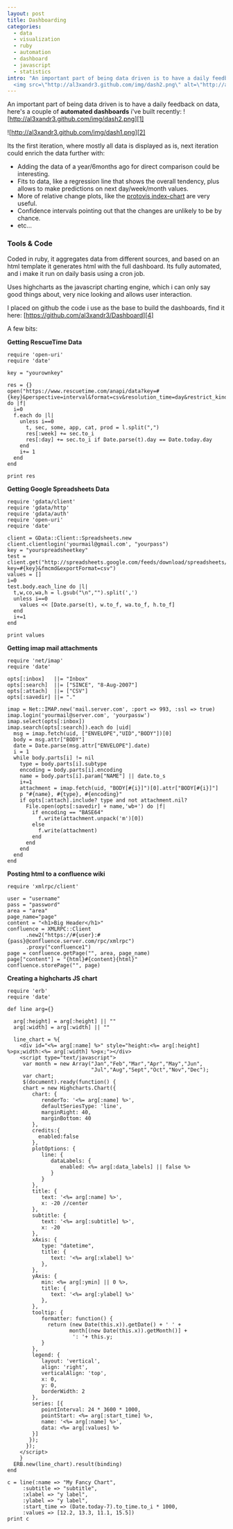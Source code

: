 ```yaml
--- 
layout: post
title: Dashboarding
categories: 
  - data
  - visualization
  - ruby
  - automation
  - dashboard
  - javascript
  - statistics
intro: "An important part of being data driven is to have a daily feedback on data, here's a couple of <strong>automated dashboards</strong> i've built recently:
  <img src=\"http://al3xandr3.github.com/img/dash2.png\" alt=\"http://al3xandr3.github.com/img/dash2.png\"/>"
---
```


An important part of being data driven is to have a daily feedback on data,
here's a couple of **automated dashboards** i've built recently:
![http://al3xandr3.github.com/img/dash2.png][1]

![http://al3xandr3.github.com/img/dash1.png][2]

Its the first iteration, where mostly all data is displayed as is, next
iteration could enrich the data further with:

 * Adding the data of a year/6months ago for direct comparison could be interesting. 
 * Fits to data, like a regression line that shows the overall tendency, plus allows to make predictions on next day/week/month values. 
 * More of relative change plots, like the [protovis index-chart][3] are very useful. 
 * Confidence intervals pointing out that the changes are unlikely to be by chance. 
 * etc…

### Tools & Code

Coded in ruby, it aggregates data from different sources, and based on an html
template it generates html with the full dashboard. Its fully automated, and i
make it run on daily basis using a cron job.

Uses highcharts as the javascript charting engine, which i can only say good
things about, very nice looking and allows user interaction.

I placed on github the code i use as the base to build the dashboards, find it
here: [https://github.com/al3xandr3/Dashboard][4]

A few bits:

**Getting RescueTime Data**
    
    require 'open-uri'
    require 'date'
    
    key = "yourownkey"
    
    res = {} 
    open("https://www.rescuetime.com/anapi/data?key=#{key}&perspective=interval&format=csv&resolution_time=day&restrict_kind=activity") do |f|
      i=0    
      f.each do |l|    
        unless i==0
          t, sec, some, app, cat, prod = l.split(",")
          res[:week] += sec.to_i
          res[:day] += sec.to_i if Date.parse(t).day == Date.today.day
        end
        i+= 1
      end
    end
    
    print res
    

**Getting Google Spreadsheets Data**
    
    require 'gdata/client'  
    require 'gdata/http'  
    require 'gdata/auth'
    require 'open-uri'
    require 'date'
    
    client = GData::Client::Spreadsheets.new
    client.clientlogin('yourmail@gmail.com', "yourpass")
    key = "yourspreadsheetkey"
    test = client.get("http://spreadsheets.google.com/feeds/download/spreadsheets/Export?key=#{key}&fmcmd&exportFormat=csv")
    values = []
    i=0
    test.body.each_line do |l|
      t,w,co,wa,h = l.gsub("\n","").split(',')
      unless i==0
        values << [Date.parse(t), w.to_f, wa.to_f, h.to_f] 
      end
      i+=1
    end
    
    print values
    

**Getting imap mail attachments**
    
    require 'net/imap'
    require 'date'
    
    opts[:inbox]   ||= "Inbox"
    opts[:search]  ||= ["SINCE", "8-Aug-2007"]
    opts[:attach]  ||= ["CSV"]
    opts[:savedir] ||= "."
    
    imap = Net::IMAP.new('mail.server.com', :port => 993, :ssl => true)
    imap.login('yourmail@server.com', 'yourpassw')    
    imap.select(opts[:inbox])
    imap.search(opts[:search]).each do |uid|
      msg = imap.fetch(uid, ["ENVELOPE","UID","BODY"])[0]
      body = msg.attr["BODY"]
      date = Date.parse(msg.attr["ENVELOPE"].date)
      i = 1
      while body.parts[i] != nil
        type = body.parts[i].subtype
        encoding = body.parts[i].encoding
        name = body.parts[i].param["NAME"] || date.to_s
        i+=1
        attachment = imap.fetch(uid, "BODY[#{i}]")[0].attr["BODY[#{i}]"]
        p "#{name}, #{type}, #{encoding}"
        if opts[:attach].include? type and not attachment.nil?
          File.open(opts[:savedir] + name,'wb+') do |f|
            if encoding == "BASE64"
              f.write(attachment.unpack('m')[0])
            else
              f.write(attachment)
            end          
          end
        end
      end  
    end 
    

**Posting html to a confluence wiki**
    
    require 'xmlrpc/client'
    
    user = "username"
    pass = "password"
    area = "area"
    page_name="page"
    content = "<h1>Big Header</h1>"
    confluence = XMLRPC::Client
          .new2("https://#{user}:#{pass}@confluence.server.com/rpc/xmlrpc")
          .proxy("confluence1")
    page = confluence.getPage("", area, page_name)
    page["content"] = "{html}#{content}{html}"
    confluence.storePage("", page)
    

**Creating a highcharts JS chart**
    
    require 'erb'
    require 'date'
    
    def line arg={}
    
      arg[:height] = arg[:height] || ""
      arg[:width] = arg[:width] || ""
    
      line_chart = %{
        <div id="<%= arg[:name] %>" style="height:<%= arg[:height] %>px;width:<%= arg[:width] %>px;"></div>
        <script type="text/javascript">
         var month = new Array("Jan","Feb","Mar","Apr","May","Jun",
                               "Jul","Aug","Sept","Oct","Nov","Dec");
         var chart;
         $(document).ready(function() {
         chart = new Highcharts.Chart({
            chart: {
               renderTo: '<%= arg[:name] %>',
               defaultSeriesType: 'line',
               marginRight: 40,
               marginBottom: 40
            },
            credits:{
              enabled:false
            },
            plotOptions: {
               line: {
                  dataLabels: {
                     enabled: <%= arg[:data_labels] || false %>
                  }
               }
            },
            title: {
               text: '<%= arg[:name] %>',
               x: -20 //center
            },
            subtitle: {
               text: '<%= arg[:subtitle] %>',
               x: -20
            },
            xAxis: {
               type: "datetime",
               title: {
                  text: '<%= arg[:xlabel] %>'
               },
            },
            yAxis: {
               min: <%= arg[:ymin] || 0 %>,
               title: {
                  text: '<%= arg[:ylabel] %>'
               },
            },
            tooltip: {
               formatter: function() {
                 return (new Date(this.x)).getDate() + ' ' +   
                        month[(new Date(this.x)).getMonth()] + 
                         ': '+ this.y;
               }
            },
            legend: {
               layout: 'vertical',
               align: 'right',
               verticalAlign: 'top',
               x: 0,
               y: 0,
               borderWidth: 2
            },
            series: [{
               pointInterval: 24 * 3600 * 1000,
               pointStart: <%= arg[:start_time] %>,
               name: '<%= arg[:name] %>',
               data: <%= arg[:values] %>
            }]
           });
          });
        </script>
        }
      ERB.new(line_chart).result(binding)
    end
    
    c = line(:name => "My Fancy Chart",
         :subtitle => "subtitle",
         :xlabel => "y label",
         :ylabel => "y label",
         :start_time => (Date.today-7).to_time.to_i * 1000, 
         :values => [12.2, 13.3, 11.1, 15.5])
    print c
    

   [1]: http://al3xandr3.github.com/img/dash2.png
   [2]: http://al3xandr3.github.com/img/dash1.png
   [3]: http://vis.stanford.edu/protovis/ex/index-chart.html
   [4]: https://github.com/al3xandr3/Dashboard


